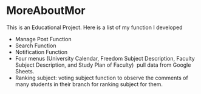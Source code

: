 # MoreAboutMor
This is an Educational Project. Here is a list of my function I developed
- Manage Post Function
- Search Function
- Notification Function
- Four menus (University Calendar, Freedom Subject Description, Faculty Subject Description, and Study Plan of Faculty)  pull data from Google Sheets.
- Ranking subject: voting subject function to observe the comments of many students in their branch for ranking subject for them.
